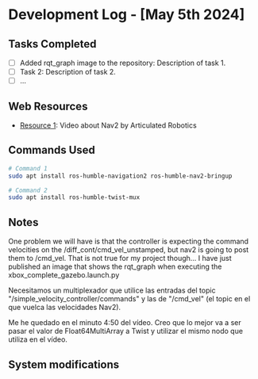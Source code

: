 # Development Log - [May 5th 2024]

## Tasks Completed
- [ ] Added rqt_graph image to the repository: Description of task 1.
- [ ] Task 2: Description of task 2.
- [ ] ...

## Web Resources
- [Resource 1](https://www.youtube.com/watch?v=jkoGkAd0GYk&t=211s&pp=ygUwbWFraW5nIGEgcm9ib3QgbmF2aWdhdGlvbiBlYXN5IHdpdGggTmF2MiBhbmQgUk9T): Video about Nav2 by Articulated Robotics

## Commands Used
```bash
# Command 1
sudo apt install ros-humble-navigation2 ros-humble-nav2-bringup

# Command 2
sudo apt install ros-humble-twist-mux

```

## Notes
One problem we will have is that the controller is expecting the command velocities on the /diff_cont/cmd_vel_unstamped, but nav2 is going to post them to /cmd_vel. That is not true for my project though... I have just published an image that shows the rqt_graph when executing the xbox_complete_gazebo.launch.py

Necesitamos un multiplexador que utilice las entradas del topic "/simple_velocity_controller/commands" y las de "/cmd_vel" (el topic en el que vuelca las velocidades Nav2). 

Me he quedado en el minuto 4:50 del vídeo. Creo que lo mejor va a ser pasar el valor de Float64MultiArray a Twist y utilizar el mismo nodo que utiliza en el vídeo.

## System modifications



